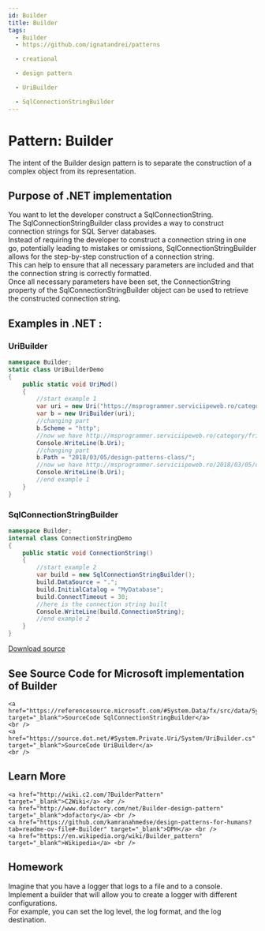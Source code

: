 ```yaml
---
id: Builder
title: Builder
tags:
  - Builder
  - https://github.com/ignatandrei/patterns

  - creational

  - design pattern

  - UriBuilder

  - SqlConnectionStringBuilder
---
```


# Pattern:  Builder
<!-- id : 1 -->
The intent of the Builder design pattern is to separate the construction of a complex object from its representation.    <br />

## Purpose of .NET implementation

You want to let the developer construct a SqlConnectionString.    <br />
The SqlConnectionStringBuilder class provides a way to construct connection strings for SQL Server databases.    <br />
Instead of requiring the developer to construct a connection string in one go, potentially leading to mistakes or omissions, SqlConnectionStringBuilder allows for the step-by-step construction of a connection string.    <br />
This can help to ensure that all necessary parameters are included and that the connection string is correctly formatted.    <br />
Once all necessary parameters have been set, the ConnectionString property of the SqlConnectionStringBuilder object can be used to retrieve the constructed connection string.    <br />

## Examples in .NET : 


###  UriBuilder
```csharp showLineNumbers title="UriBuilder example for Pattern Builder"
namespace Builder;
static class UriBuilderDemo
{
    public static void UriMod()
    {
        //start example 1
        var uri = new Uri("https://msprogrammer.serviciipeweb.ro/category/friday-links/");
        var b = new UriBuilder(uri);
        //changing part
        b.Scheme = "http";
        //now we have http://msprogrammer.serviciipeweb.ro/category/friday-links/
        Console.WriteLine(b.Uri);
        //changing part
        b.Path = "2018/03/05/design-patterns-class/";
        //now we have http://msprogrammer.serviciipeweb.ro/2018/03/05/design-patterns-class/
        Console.WriteLine(b.Uri);
        //end example 1
    }
}

```


###  SqlConnectionStringBuilder
```csharp showLineNumbers title="SqlConnectionStringBuilder example for Pattern Builder"
namespace Builder;
internal class ConnectionStringDemo
{
    public static void ConnectionString()
    {
        //start example 2
        var build = new SqlConnectionStringBuilder();
        build.DataSource = ".";
        build.InitialCatalog = "MyDatabase";
        build.ConnectTimeout = 30;
        //here is the connection string built
        Console.WriteLine(build.ConnectionString);
        //end example 2
    }
}

```


[Download source](/zipSourceCodes/builder.zip)



## See Source Code for Microsoft implementation of Builder

    <a href="https://referencesource.microsoft.com/#System.Data/fx/src/data/System/Data/SqlClient/SqlConnectionStringBuilder.cs" target="_blank">SourceCode SqlConnectionStringBuilder</a>
    <br />
    <a href="https://source.dot.net/#System.Private.Uri/System/UriBuilder.cs" target="_blank">SourceCode UriBuilder</a>
    <br />


## Learn More

    <a href="http://wiki.c2.com/?BuilderPattern" target="_blank">C2Wiki</a> <br />
    <a href="http://www.dofactory.com/net/Builder-design-pattern" target="_blank">dofactory</a> <br />
    <a href="https://github.com/kamranahmedse/design-patterns-for-humans?tab=readme-ov-file#-Builder" target="_blank">DPH</a> <br />
    <a href="https://en.wikipedia.org/wiki/Builder_pattern" target="_blank">Wikipedia</a> <br />


## Homework


Imagine that you have a logger that logs to a file and to a console.    <br />
Implement a builder that will allow you to create a logger with different configurations.    <br />
For example, you can set the log level, the log format, and the log destination.    <br />


